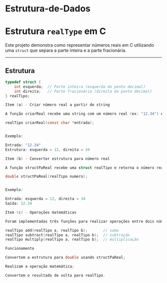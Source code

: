 # Estrutura-de-Dados

# Estrutura `realType` em C

Este projeto demonstra como representar números reais em C utilizando uma `struct` que separa a parte inteira e a parte fracionária.

---

## Estrutura

```c
typedef struct {
    int esquerda;  // Parte inteira (esquerda do ponto decimal)
    int direita;   // Parte fracionária (direita do ponto decimal)
} realTipo;

Item (a) - Criar número real a partir de string

A função criarReal recebe uma string com um número real (ex: "12.34") e converte para a estrutura realTipo.

realTipo criarReal(const char *entrada);


Exemplo:

Entrada: "12.34"
Estrutura: esquerda = 12, direita = 34

Item (b) - Converter estrutura para número real

A função structPaReal recebe uma struct realTipo e retorna o número real (double) correspondente.

double structPaReal(realTipo numero);


Exemplo:

Entrada: esquerda = 12, direita = 34
Saída: 12.34

Item (c) - Operações matemáticas

Foram implementadas três funções para realizar operações entre dois números representados pela estrutura realTipo:

realTipo add(realTipo a, realTipo b);       // soma
realTipo subtract(realTipo a, realTipo b);  // subtração
realTipo multiply(realTipo a, realTipo b);  // multiplicação

Funcionamento

Convertem a estrutura para double usando structPaReal;

Realizam a operação matemática;

Convertem o resultado de volta para realTipo.